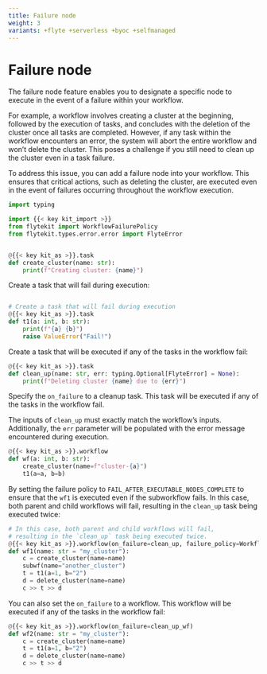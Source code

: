 ```yaml
---
title: Failure node
weight: 3
variants: +flyte +serverless +byoc +selfmanaged
---
```


# Failure node

The failure node feature enables you to designate a specific node to execute in the event of a failure within your workflow.

For example, a workflow involves creating a cluster at the beginning, followed by the execution of tasks, and concludes with the deletion of the cluster once all tasks are completed.
However, if any task within the workflow encounters an error, the system will abort the entire workflow and won’t delete the cluster.
This poses a challenge if you still need to clean up the cluster even in a task failure.

To address this issue, you can add a failure node into your workflow.
This ensures that critical actions, such as deleting the cluster, are executed even in the event of failures occurring throughout the workflow execution.


```python
import typing

import {{< key kit_import >}}
from flytekit import WorkflowFailurePolicy
from flytekit.types.error.error import FlyteError


@{{< key kit_as >}}.task
def create_cluster(name: str):
    print(f"Creating cluster: {name}")
```

Create a task that will fail during execution:

```python

# Create a task that will fail during execution
@{{< key kit_as >}}.task
def t1(a: int, b: str):
    print(f"{a} {b}")
    raise ValueError("Fail!")
```

Create a task that will be executed if any of the tasks in the workflow fail:

```python
@{{< key kit_as >}}.task
def clean_up(name: str, err: typing.Optional[FlyteError] = None):
    print(f"Deleting cluster {name} due to {err}")
```

Specify the `on_failure` to a cleanup task. This task will be executed if any of the tasks in the workflow fail.

The inputs of `clean_up` must exactly match the workflow’s inputs.
Additionally, the `err` parameter will be populated with the error message encountered during execution.

```python
@{{< key kit_as >}}.workflow
def wf(a: int, b: str):
    create_cluster(name=f"cluster-{a}")
    t1(a=a, b=b)
```

By setting the failure policy to `FAIL_AFTER_EXECUTABLE_NODES_COMPLETE` to ensure that the `wf1` is executed even if the subworkflow fails.
In this case, both parent and child workflows will fail, resulting in the `clean_up` task being executed twice:

```python
# In this case, both parent and child workflows will fail,
# resulting in the `clean_up` task being executed twice.
@{{< key kit_as >}}.workflow(on_failure=clean_up, failure_policy=WorkflowFailurePolicy.FAIL_AFTER_EXECUTABLE_NODES_COMPLETE)
def wf1(name: str = "my_cluster"):
    c = create_cluster(name=name)
    subwf(name="another_cluster")
    t = t1(a=1, b="2")
    d = delete_cluster(name=name)
    c >> t >> d
```

You can also set the `on_failure` to a workflow.
This workflow will be executed if any of the tasks in the workflow fail:

```python
@{{< key kit_as >}}.workflow(on_failure=clean_up_wf)
def wf2(name: str = "my_cluster"):
    c = create_cluster(name=name)
    t = t1(a=1, b="2")
    d = delete_cluster(name=name)
    c >> t >> d
```
